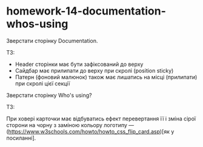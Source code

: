 # homework-14-documentation-whos-using

Зверстати сторінку Documentation. 

ТЗ:

- Header сторінки має бути зафіксований до верху
- Сайдбар має прилипати до верху при скролі (position sticky)
- Патерн (фоновий малюнок) також має лишатись на місці (прилипати) при скролі цієї секції

Зверстати сторінку Who's using?

ТЗ:

При ховері карточки має відбуватись ефект перевертання її і зміна сірої сторони на чорну з заміною кольору логотипу — (https://www.w3schools.com/howto/howto_css_flip_card.asp)[як у посиланні].
